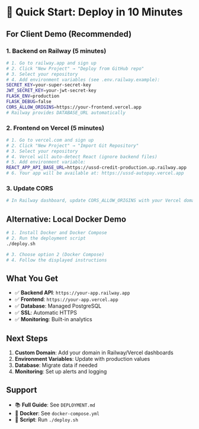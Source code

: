 # 🚀 Quick Start: Deploy in 10 Minutes

## For Client Demo (Recommended)

### 1. Backend on Railway (5 minutes)
```bash
# 1. Go to railway.app and sign up
# 2. Click "New Project" → "Deploy from GitHub repo"
# 3. Select your repository
# 4. Add environment variables (see .env.railway.example):
SECRET_KEY=your-super-secret-key
JWT_SECRET_KEY=your-jwt-secret-key
FLASK_ENV=production
FLASK_DEBUG=false
CORS_ALLOW_ORIGINS=https://your-frontend.vercel.app
# Railway provides DATABASE_URL automatically
```

### 2. Frontend on Vercel (5 minutes)
```bash
# 1. Go to vercel.com and sign up
# 2. Click "New Project" → "Import Git Repository"
# 3. Select your repository
# 4. Vercel will auto-detect React (ignore backend files)
# 5. Add environment variable:
REACT_APP_API_BASE_URL=https://ussd-credit-production.up.railway.app
# 6. Your app will be available at: https://ussd-autopay.vercel.app
```

### 3. Update CORS
```bash
# In Railway dashboard, update CORS_ALLOW_ORIGINS with your Vercel domain
```

## Alternative: Local Docker Demo

```bash
# 1. Install Docker and Docker Compose
# 2. Run the deployment script
./deploy.sh

# 3. Choose option 2 (Docker Compose)
# 4. Follow the displayed instructions
```

## What You Get

- ✅ **Backend API**: `https://your-app.railway.app`
- ✅ **Frontend**: `https://your-app.vercel.app`
- ✅ **Database**: Managed PostgreSQL
- ✅ **SSL**: Automatic HTTPS
- ✅ **Monitoring**: Built-in analytics

## Next Steps

1. **Custom Domain**: Add your domain in Railway/Vercel dashboards
2. **Environment Variables**: Update with production values
3. **Database**: Migrate data if needed
4. **Monitoring**: Set up alerts and logging

## Support

- 📚 **Full Guide**: See `DEPLOYMENT.md`
- 🐳 **Docker**: See `docker-compose.yml`
- 🚀 **Script**: Run `./deploy.sh`

